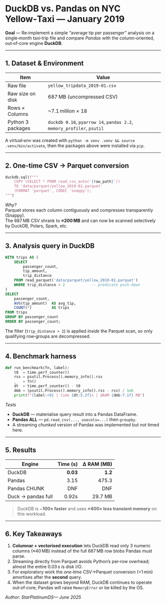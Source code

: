 # DuckDB vs. Pandas on NYC Yellow‑Taxi — January 2019

**Goal** — Re‑implement a simple “average tip per passenger” analysis on a single‑month taxi‑trip file and compare _Pandas_ with the column‑oriented, out‑of‑core engine **DuckDB**.

---

## 1. Dataset & Environment

| Item | Value |
|------|-------|
| Raw file | `yellow_tripdata_2019‑01.csv` |
| Raw size on disk | 687 MB (uncompressed CSV) |
| Rows × Columns | ~7.1 million × 18 |
| Python 3 packages | `duckdb 0.10`, `pyarrow 14`, `pandas 2.2`, `memory_profiler`, `psutil` |

A _virtual‑env_ was created with `python -m venv .venv && source .venv/bin/activate`, then the packages above were installed via `pip`.

---

## 2. One‑time CSV → Parquet conversion

```python
duckdb.sql(f""" 
    COPY (SELECT * FROM read_csv_auto('{raw_path}')) 
    TO 'data/parquet/yellow_2019‑01.parquet' 
    (FORMAT 'parquet', CODEC 'snappy'); 
""")
```

*Why?*  
Parquet stores each column contiguously and compresses transparently (Snappy).  
The 687 MB CSV shrank to **≈200 MB** and can now be scanned selectively by DuckDB, Polars, Spark, etc.

---

## 3. Analysis query in DuckDB

```sql
WITH trips AS (
    SELECT
        passenger_count,
        tip_amount,
        trip_distance
    FROM read_parquet('data/parquet/yellow_2019‑01.parquet')
    WHERE trip_distance > 2            -- predicate push‑down
)
SELECT
    passenger_count,
    AVG(tip_amount)  AS avg_tip,
    COUNT(*)         AS trips
FROM trips
GROUP BY passenger_count
ORDER BY passenger_count;
```

The filter (`trip_distance > 2`) is applied *inside* the Parquet scan, so only qualifying row‑groups are decompressed.

---

## 4. Benchmark harness

```python
def run_benchmark(fn, label):
    t0  = time.perf_counter()
    rss = psutil.Process().memory_info().rss
    _   = fn()
    dt  = time.perf_counter() - t0
    dmb = (psutil.Process().memory_info().rss - rss) / 1e6
    print(f"{label:<9} | time {dt:5.2f}s | ΔRAM {dmb:7.1f} MB")
```

*Tests*  
- **DuckDB** — materialise query result into a Pandas DataFrame.  
- **Pandas ALL** — `pd.read_csv(..., usecols=...)` then `groupby`.  
- A streaming *chunked* version of Pandas was implemented but not timed here.

---

## 5. Results

| Engine              |    Time (s) |   Δ RAM (MB) |
|---------------------|------------:|-------------:|
| DuckDB              |    **0.03** |      **1.2** |
| Pandas              |        3.15 |        475.3 |
| Pandas CHUNK        |         DNF |          DNF |
| Duck -> pandas full |       0.92s |      29.7 MB |

> DuckDB is ~**100× faster** and uses **≈400× less transient memory** on this workload.

---

## 6. Key Takeaways

1. **Columnar + vectorised execution** lets DuckDB read only 3 numeric columns (≈40 MB) instead of the full 687 MB row blobs Pandas must parse.  
2. Streaming directly from Parquet avoids Python’s per‑row overhead; almost the entire 0.03 s is disk I/O.  
3. For exploratory work the _one‑time_ CSV→Parquet conversion (<1 min) amortises after the **second** query.  
4. When the dataset grows beyond RAM, DuckDB continues to operate out‑of‑core; Pandas will raise `MemoryError` or be killed by the OS.


*Author: StarPlatinumDS— June 2025*
